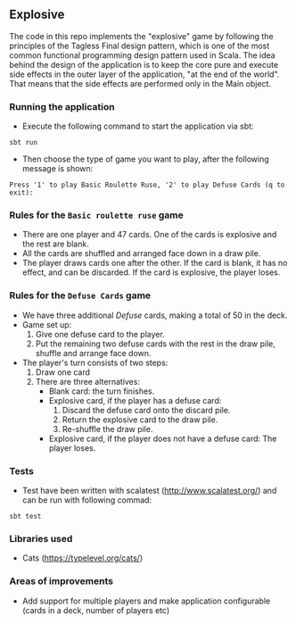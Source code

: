 ## Explosive
The code in this repo implements the "explosive" game by following the principles of the Tagless Final design pattern, which is one of the most common functional programming design pattern used in Scala. 
The idea behind the design of the application is to keep the core pure and execute side effects in the outer layer of the application, "at the end of the world". That means that the side effects are performed only in the Main object.
      
### Running the application
* Execute the following command to start the application via sbt:
```
sbt run
```

* Then choose the type of game you want to play, after the following message is shown:
```
Press '1' to play Basic Roulette Ruse, '2' to play Defuse Cards (q to exit):
```

### Rules for the `Basic roulette ruse` game
- There are one player and 47 cards. One of the cards is explosive and the rest are blank.
- All the cards are shuffled and arranged face down in a draw pile.
- The player draws cards one after the other. If the card is blank, it has no effect, and can be discarded. If the card is explosive, the player loses.

### Rules for the `Defuse Cards` game

* We have three additional _Defuse_ cards, making a total of 50 in the deck.
* Game set up:
  1. Give one defuse card to the player.
  2. Put the remaining two defuse cards with the rest in the draw pile, shuffle and arrange face down.
* The player's turn consists of two steps:
   1. Draw one card
   2. There are three alternatives:
      * Blank card: the turn finishes.
      * Explosive card, if the player has a defuse card: 
        1. Discard the defuse card onto the discard pile.
        2. Return the explosive card to the draw pile.
        3. Re-shuffle the draw pile.
      * Explosive card, if the player does not have a defuse card: The player loses.

### Tests
- Test have been written with scalatest (http://www.scalatest.org/) and can be run with following commad:
```
sbt test
```

### Libraries used
- Cats (https://typelevel.org/cats/)

### Areas of improvements
- Add support for multiple players and make application configurable (cards in a deck, number of players etc)

